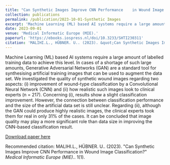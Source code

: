 ```yaml
---
title: "Can Synthetic Images Improve CNN Performance 	in Wound Image Classification?"
collection: publications
permalink: /publication/2023-10-01-Synthetic Images
excerpt: 'Machine Learning (ML) based AI systems require a large amount of labelled training data to achieve this level. In cases of a shortage of such large amounts, Generative Adversarial Networks (GAN) are a standard tool for synthesising artificial training images that can be used to augment the data set. We investigated the quality of synthetic wound images regarding two aspects: (i) improvement of wound-type classification by a Convolutional Neural Network (CNN) and (ii) how realistic such images look to clinical experts (n = 217). Concerning (i), results show a slight classification improvement. However, the connection between classification performance and the size of the artificial data set is still unclear. Regarding (ii), although the GAN could produce highly realistic images, the clinical experts took them for real in only 31% of the cases. It can be concluded that image quality may play a more significant role than data size in improving the CNN-based classification result.'
date: 2023-09-01
venue: 'Medical Informatic Europe (MIE).'
paperurl: 'https://ebooks.iospress.nl/doi/10.3233/SHTI230311'
citation: 'MALIHI.L., HÜBNER. U.. (2023). &quot;Can Synthetic Images Improve CNN Performance 	in Wound Image Classification?.&quot; <i>Medical Informatic Europe (MIE).</i>. 1(1).'
---
```

Machine Learning (ML) based AI systems require a large amount of labelled training data to achieve this level. In cases of a shortage of such large amounts, Generative Adversarial Networks (GAN) are a standard tool for synthesising artificial training images that can be used to augment the data set. We investigated the quality of synthetic wound images regarding two aspects: (i) improvement of wound-type classification by a Convolutional Neural Network (CNN) and (ii) how realistic such images look to clinical experts (n = 217). Concerning (i), results show a slight classification improvement. However, the connection between classification performance and the size of the artificial data set is still unclear. Regarding (ii), although the GAN could produce highly realistic images, the clinical experts took them for real in only 31% of the cases. It can be concluded that image quality may play a more significant role than data size in improving the CNN-based classification result.

[Download paper here]((https://ebooks.iospress.nl/doi/10.3233/SHTI230311))

Recommended citation: MALIHI.L., HÜBNER. U.. (2023). "Can Synthetic Images Improve CNN Performance 	in Wound Image Classification?" <i>Medical Informatic Europe (MIE).</i>. 1(1).
